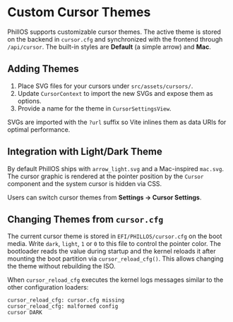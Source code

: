 # Custom Cursor Themes

PhillOS supports customizable cursor themes. The active theme is stored on the backend in `cursor.cfg` and synchronized with the frontend through `/api/cursor`.
The built-in styles are **Default** (a simple arrow) and **Mac**.

## Adding Themes

1. Place SVG files for your cursors under `src/assets/cursors/`.
2. Update `CursorContext` to import the new SVGs and expose them as options.
3. Provide a name for the theme in `CursorSettingsView`.

SVGs are imported with the `?url` suffix so Vite inlines them as data URIs for optimal performance.

## Integration with Light/Dark Theme

By default PhillOS ships with `arrow_light.svg` and a Mac-inspired `mac.svg`. The cursor graphic is rendered at the pointer position by the `Cursor` component and the system cursor is hidden via CSS.

Users can switch cursor themes from **Settings → Cursor Settings**.

## Changing Themes from `cursor.cfg`

The current cursor theme is stored in `EFI/PHILLOS/cursor.cfg` on the boot
media. Write `dark`, `light`, `1` or `0` to this file to control the pointer
color. The bootloader reads the value during startup and the kernel reloads it
after mounting the boot partition via `cursor_reload_cfg()`. This allows
changing the theme without rebuilding the ISO.

When `cursor_reload_cfg` executes the kernel logs messages similar to the other
configuration loaders:

```
cursor_reload_cfg: cursor.cfg missing
cursor_reload_cfg: malformed config
cursor DARK
```
